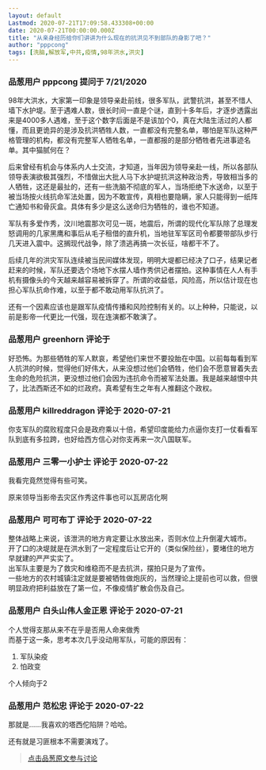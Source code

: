 ```yaml
---
layout: default
Lastmod: 2020-07-21T17:09:58.433308+00:00
date: 2020-07-21T00:00:00.000Z
title: "从亲身经历给你们讲讲为什么现在的抗洪见不到部队的身影了吧？"
author: "pppcong"
tags: [洗脑,解放军,中共,疫情,98年洪水,洪灾]
---
```



### 品葱用户 **pppcong** 提问于 7/21/2020
    
98年大洪水，大家第一印象是领导亲赴前线，很多军队，武警抗洪，甚至不惜人墙下水护堤。至于遇难人数，很长时间一直是个谜，直到十多年后，才逐步透露出来是4000多人遇难，至于这个数字后面是不是该加个0，真在大陆生活过的人都懂，而且更诡异的是涉及抗洪牺牲人数，一直都没有完整名单，哪怕是军队这种严格管理的机构，都没有完整军人牺牲名单，一直都报的是部分牺牲者先进事迹名单。其中猫腻何在？  
  
后来曾经有机会与体系内人士交流，才知道，当年因为领导亲赴一线，所以各部队领导表演欲极其强烈，不惜做出大批人马下水护堤抗洪这种政治秀，导致相当多的人牺牲，这还是最扯的，还有一些洗脑不彻底的军人，当场拒绝下水送命，以至于被当场按火线抗命军法处置，因为不敢宣传，真相也要隐瞒，家人只能得到一纸阵亡通知书和骨灰盒。具体有多少是这么送命归为牺牲的，谁也不知道。  
  
军队有多爱作秀，汶川地震那次可见一斑，地震后，所谓的现代化军队除了总理发怒调用的几家黑鹰和事后从毛子租借的直升机，当地驻军军区司令都要带部队步行几天进入震中。这搁现代战争，除了溃逃再搞一次长征，啥都干不了。  
  
后续几年的洪灾军队连续被当民间媒体发现，明明大堤都已经决了口子，结果记者赶来的时候，军队还要选个场地下水摆人墙作秀供记者摆拍。这种事情在人人有手机有摄像头的今天越来越容易被拆穿了。所谓的收益低，风险高，所以估计现在也担心军队抗命作难，以至于都不敢动用军队抗洪了。  
  
还有一个因素应该也是跟军队疫情传播和风险控制有关的。以上种种，只能说，以前是影帝一代更比一代强，现在连演都不敢演了。
    
                

### 品葱用户 **greenhorn** 评论于 
        
好恐怖。为那些牺牲的军人默哀，希望他们来世不要投胎在中国。以前每每看到军人抗洪的时候，觉得他们好伟大，从来没想过他们会牺牲，他们会不愿意冒着失去生命的危险抗洪，更没想过他们会因为违抗命令而被军法处置。我是越来越恨中共了，比法西斯还不如的烂政府。真希望有生之年有人推翻这个政权。
        
                

### 品葱用户 **killreddragon** 评论于 2020-07-21
        
你支军队的腐败程度只会是政府乘以十倍，希望印度能给力点逼你支打一仗看看军队到底有多拉跨，也好给西方信心对你支再来一次八国联军。
        
                

### 品葱用户 **三零一小护士** 评论于 2020-07-22
        
我看完竟然觉得有些可笑。  
  
原来领导当影帝去灾区作秀这件事也可以瓦房店化啊
        
                

### 品葱用户 **可可布丁** 评论于 2020-07-22
        
整体战略上来说，该泄洪的地方肯定要让水放出来，否则水位上升倒灌大城市。  
开了口的决堤就是在洪水到了一定程度后让它开的（类似保险丝），要堵住的地方早就建的严严实实了。  
出军队主要是为了救灾和维稳而不是去抗洪，摆拍只是为了宣传。  
一些地方的农村城镇注定就是要被牺牲做炮灰的，当然理论上提前也可以救，但很明显政府把利益放在了第一位，不像疫情扩散会伤及自己。
        
                

### 品葱用户 **白头山伟人金正恩** 评论于 2020-07-21
        
个人觉得支那从来不在乎是否用人命来做秀  
而基于这一条，思考本次几乎没动用军队，可能的原因有：  

1.  军队染疫
2.  怕政变

  
个人倾向于2
        
                

### 品葱用户 **范松忠** 评论于 2020-07-22
        
那就是……我喜欢的塔西佗陷阱？哈哈。  
  
还有就是习匪根本不需要演戏了。
        
                





> [点击品葱原文参与讨论](https://pincong.rocks/question/28790)

